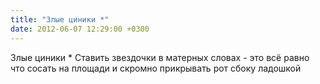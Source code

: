 ```yaml
---
title: "Злые циники *"
date: 2012-06-07 12:29:00 +0300
---
```


Злые циники *
Ставить звездочки в матерных словах - это всё равно что сосать на площади и скромно прикрывать рот сбоку ладошкой

